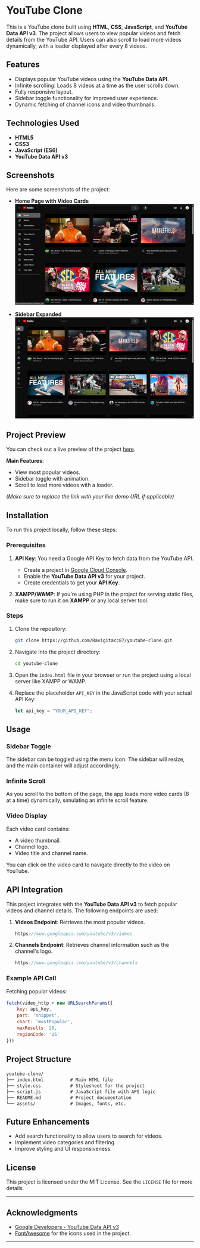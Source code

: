 # YouTube Clone

This is a YouTube clone built using **HTML**, **CSS**, **JavaScript**, and **YouTube Data API v3**. The project allows users to view popular videos and fetch details from the YouTube API. Users can also scroll to load more videos dynamically, with a loader displayed after every 8 videos.

## Features

- Displays popular YouTube videos using the **YouTube Data API**.
- Infinite scrolling: Loads 8 videos at a time as the user scrolls down.
- Fully responsive layout.
- Sidebar toggle functionality for improved user experience.
- Dynamic fetching of channel icons and video thumbnails.

## Technologies Used

- **HTML5**
- **CSS3**
- **JavaScript (ES6)**
- **YouTube Data API v3**

## Screenshots

Here are some screenshots of the project:

- **Home Page with Video Cards**
  ![Screenshot of Home Page](./Images/Screenshot(Home).png)

- **Sidebar Expanded**
  ![Screenshot of Sidebar](./Images/Screenshot(Sidebar).png)


## Project Preview

You can check out a live preview of the project [here](https://ravigitacc87.github.io/Youtube-With-Api/).

**Main Features**:
- View most popular videos.
- Sidebar toggle with animation.
- Scroll to load more videos with a loader.

*(Make sure to replace the link with your live demo URL if applicable)*

## Installation

To run this project locally, follow these steps:

### Prerequisites

1. **API Key**: You need a Google API Key to fetch data from the YouTube API.
   - Create a project in [Google Cloud Console](https://console.cloud.google.com/).
   - Enable the **YouTube Data API v3** for your project.
   - Create credentials to get your **API Key**.

2. **XAMPP/WAMP**: If you're using PHP in the project for serving static files, make sure to run it on **XAMPP** or any local server tool.

### Steps

1. Clone the repository:

   ```bash
   git clone https://github.com/Ravigitacc87/youtube-clone.git
   ```

2. Navigate into the project directory:

   ```bash
   cd youtube-clone
   ```

3. Open the `index.html` file in your browser or run the project using a local server like XAMPP or WAMP.

4. Replace the placeholder `API_KEY` in the JavaScript code with your actual API Key:

   ```javascript
   let api_key = "YOUR_API_KEY";
   ```

## Usage

### Sidebar Toggle

The sidebar can be toggled using the menu icon. The sidebar will resize, and the main container will adjust accordingly.

### Infinite Scroll

As you scroll to the bottom of the page, the app loads more video cards (8 at a time) dynamically, simulating an infinite scroll feature.

### Video Display

Each video card contains:
- A video thumbnail.
- Channel logo.
- Video title and channel name.

You can click on the video card to navigate directly to the video on YouTube.

## API Integration

This project integrates with the **YouTube Data API v3** to fetch popular videos and channel details. The following endpoints are used:

1. **Videos Endpoint**: Retrieves the most popular videos.
   ```javascript
   https://www.googleapis.com/youtube/v3/videos
   ```

2. **Channels Endpoint**: Retrieves channel information such as the channel's logo.
   ```javascript
   https://www.googleapis.com/youtube/v3/channels
   ```

### Example API Call

Fetching popular videos:

```javascript
fetch(video_http + new URLSearchParams({
    key: api_key,
    part: 'snippet',
    chart: 'mostPopular',
    maxResults: 20,
    regionCode: 'US'
}))
```

## Project Structure

```
youtube-clone/
├── index.html          # Main HTML file
├── style.css           # Stylesheet for the project
├── script.js           # JavaScript file with API logic
├── README.md           # Project documentation
└── assets/             # Images, fonts, etc.
```

## Future Enhancements

- Add search functionality to allow users to search for videos.
- Implement video categories and filtering.
- Improve styling and UI responsiveness.

## License

This project is licensed under the MIT License. See the `LICENSE` file for more details.

---

## Acknowledgments

- [Google Developers - YouTube Data API v3](https://developers.google.com/youtube/v3)
- [FontAwesome](https://fontawesome.com/) for the icons used in the project.

---
